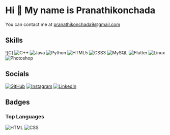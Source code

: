 # Hi 👋 My name is Pranathikonchada
You can contact me at pranathikonchada9@gmail.com

## Skills
![C]
![C++](https://img.shields.io/badge/-C++-00599C?logo=c%2B%2B&logoColor=white)
![Java](https://img.shields.io/badge/-Java-007396?logo=java&logoColor=white)
![Python](https://img.shields.io/badge/-Python-3776AB?logo=python&logoColor=white)
![HTML5](https://img.shields.io/badge/-HTML5-E34F26?logo=html5&logoColor=white)
![CSS3](https://img.shields.io/badge/-CSS3-1572B6?logo=css3&logoColor=white)
![MySQL](https://img.shields.io/badge/-MySQL-4479A1?logo=mysql&logoColor=white)
![Flutter](https://img.shields.io/badge/-Flutter-02569B?logo=flutter&logoColor=white)
![Linux](https://img.shields.io/badge/-Linux-FCC624?logo=linux&logoColor=black)
![Photoshop](https://img.shields.io/badge/-Photoshop-31A8FF?logo=adobe-photoshop&logoColor=white)

## Socials
[![GitHub](https://img.shields.io/badge/-GitHub-181717?logo=github&logoColor=white)](https://github.com/yourusername)
[![Instagram](https://img.shields.io/badge/-Instagram-E4405F?logo=instagram&logoColor=white)](https://instagram.com/yourusername)
[![LinkedIn](https://img.shields.io/badge/-LinkedIn-0077B5?logo=linkedin&logoColor=white)](https://linkedin.com/in/yourusername)

## Badges

### Top Languages
![HTML](https://img.shields.io/badge/HTML-71.64%25-orange)
![CSS](https://img.shields.io/badge/CSS-28.36%25-purple)
